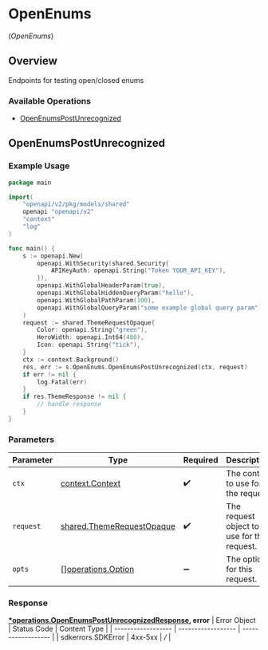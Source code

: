 # OpenEnums
(*OpenEnums*)

## Overview

Endpoints for testing open/closed enums

### Available Operations

* [OpenEnumsPostUnrecognized](#openenumspostunrecognized)

## OpenEnumsPostUnrecognized

### Example Usage

```go
package main

import(
	"openapi/v2/pkg/models/shared"
	openapi "openapi/v2"
	"context"
	"log"
)

func main() {
    s := openapi.New(
        openapi.WithSecurity(shared.Security{
            APIKeyAuth: openapi.String("Token YOUR_API_KEY"),
        }),
        openapi.WithGlobalHeaderParam(true),
        openapi.WithGlobalHiddenQueryParam("hello"),
        openapi.WithGlobalPathParam(100),
        openapi.WithGlobalQueryParam("some example global query param"),
    )
    request := shared.ThemeRequestOpaque{
        Color: openapi.String("green"),
        HeroWidth: openapi.Int64(480),
        Icon: openapi.String("tick"),
    }
    ctx := context.Background()
    res, err := s.OpenEnums.OpenEnumsPostUnrecognized(ctx, request)
    if err != nil {
        log.Fatal(err)
    }
    if res.ThemeResponse != nil {
        // handle response
    }
}
```

### Parameters

| Parameter                                                                  | Type                                                                       | Required                                                                   | Description                                                                |
| -------------------------------------------------------------------------- | -------------------------------------------------------------------------- | -------------------------------------------------------------------------- | -------------------------------------------------------------------------- |
| `ctx`                                                                      | [context.Context](https://pkg.go.dev/context#Context)                      | :heavy_check_mark:                                                         | The context to use for the request.                                        |
| `request`                                                                  | [shared.ThemeRequestOpaque](../../pkg/models/shared/themerequestopaque.md) | :heavy_check_mark:                                                         | The request object to use for the request.                                 |
| `opts`                                                                     | [][operations.Option](../../pkg/models/operations/option.md)               | :heavy_minus_sign:                                                         | The options for this request.                                              |


### Response

**[*operations.OpenEnumsPostUnrecognizedResponse](../../pkg/models/operations/openenumspostunrecognizedresponse.md), error**
| Error Object       | Status Code        | Content Type       |
| ------------------ | ------------------ | ------------------ |
| sdkerrors.SDKError | 4xx-5xx            | */*                |
